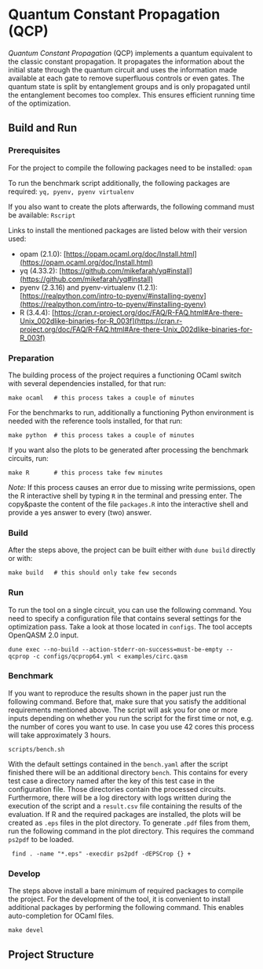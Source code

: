 # Quantum Constant Propagation (QCP)

*Quantum Constant Propagation* (QCP) implements a quantum equivalent to the classic constant propagation.
It propagates the information about the initial state through the quantum circuit and uses the information made available at each gate to remove superfluous controls or even gates.
The quantum state is split by entanglement groups and is only propagated until the entanglement becomes too complex.
This ensures efficient running time of the optimization.

## Build and Run

### Prerequisites

For the project to compile the following packages need to be installed: `opam`

To run the benchmark script additionally, the following packages are required: `yq, pyenv, pyenv virtualenv`

If you also want to create the plots afterwards, the following command must be available: `Rscript`

Links to install the mentioned packages are listed below with their version used:
- opam (2.1.0): [https://opam.ocaml.org/doc/Install.html](https://opam.ocaml.org/doc/Install.html)
- yq (4.33.2): [https://github.com/mikefarah/yq#install](https://github.com/mikefarah/yq#install)
- pyenv (2.3.16) and pyenv-virtualenv (1.2.1): [https://realpython.com/intro-to-pyenv/#installing-pyenv](https://realpython.com/intro-to-pyenv/#installing-pyenv)
- R (3.4.4): [https://cran.r-project.org/doc/FAQ/R-FAQ.html#Are-there-Unix_002dlike-binaries-for-R_003f](https://cran.r-project.org/doc/FAQ/R-FAQ.html#Are-there-Unix_002dlike-binaries-for-R_003f)

### Preparation

The building process of the project requires a functioning OCaml switch with several dependencies installed, for that run:
```shell
make ocaml   # this process takes a couple of minutes
```

For the benchmarks to run, additionally a functioning Python environment is needed with the reference tools installed, for that run:
```shell
make python  # this process takes a couple of minutes
```

If you want also the plots to be generated after processing the benchmark circuits, run:
```shell
make R       # this process take few minutes
```

*Note:* If this process causes an error due to missing write permissions, open the R interactive shell by typing `R` in the terminal and pressing enter.
The copy&paste the content of the file `packages.R` into the interactive shell and provide a yes answer to every (two) answer.

### Build

After the steps above, the project can be built either with `dune build` directly or with:
```shell
make build   # this should only take few seconds
```

### Run

To run the tool on a single circuit, you can use the following command. 
You need to specify a configuration file that contains several settings for the optimization pass. 
Take a look at those located in `configs`.
The tool accepts OpenQASM 2.0 input.
```shell
dune exec --no-build --action-stderr-on-success=must-be-empty -- qcprop -c configs/qcprop64.yml < examples/circ.qasm
```

### Benchmark

If you want to reproduce the results shown in the paper just run the following command. 
Before that, make sure that you satisfy the additional requirements mentioned above.
The script will ask you for one or more inputs depending on whether you run the script for the first time or not, e.g. the number of cores you want to use. 
In case you use 42 cores this process will take approximately 3 hours.
```shell
scripts/bench.sh
```

With the default settings contained in the `bench.yaml` after the script finished there will be an additional directory `bench`.
This contains for every test case a directory named after the key of this test case in the configuration file.
Those directories contain the processed circuits.
Furthermore, there will be a log directory with logs written during the execution of the script and a `result.csv` file containing the results of the evaluation.
If R and the required packages are installed, the plots will be created as `.eps` files in the plot directory.
To generate `.pdf` files from them, run the following command in the plot directory.
This requires the command `ps2pdf` to be loaded.
```shell
 find . -name "*.eps" -execdir ps2pdf -dEPSCrop {} +
```

### Develop

The steps above install a bare minimum of required packages to compile the project.
For the development of the tool, it is convenient to install additional packages by performing the following command.
This enables auto-completion for OCaml files.
```shell
make devel
```

## Project Structure